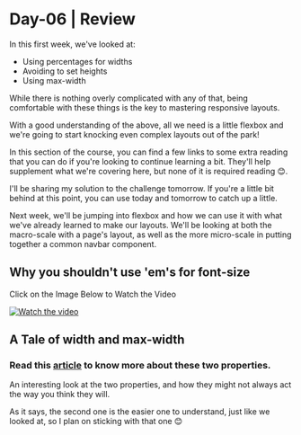# Day-06 | Review 

In this first week, we've looked at:

  -  Using percentages for widths
  -  Avoiding to set heights
  -  Using max-width


While there is nothing overly complicated with any of that, being comfortable with these things is the key to mastering responsive layouts.

With a good understanding of the above, all we need is a little flexbox and we're going to start knocking even complex layouts out of the park!

In this section of the course, you can find a few links to some extra reading that you can do if you're looking to continue learning a bit. They'll help supplement what we're covering here, but none of it is required reading 😊.

I'll be sharing my solution to the challenge tomorrow. If you're a little bit behind at this point, you can use today and tomorrow to catch up a little.

Next week, we'll be jumping into flexbox and how we can use it with what we've already learned to make our layouts. We'll be looking at both the macro-scale with a page's layout, as well as the more micro-scale in putting together a common navbar component.

## Why you shouldn't use 'em's for font-size

Click on the Image Below to Watch the Video

<a href="http://www.youtube.com/watch?feature=player_embedded&v=pautqDqa54I" target="_blank">
 <img src="https://img.youtube.com/vi/pautqDqa54I/hqdefault.jpg" alt="Watch the video"/>
</a>


## A Tale of width and max-width

### Read this [article](https://css-tricks.com/tale-width-max-width/) to know more about these two properties.

An interesting look at the two properties, and how they might not always act the way you think they will. 

As it says, the second one is the easier one to understand, just like we looked at, so I plan on sticking with that one 😊